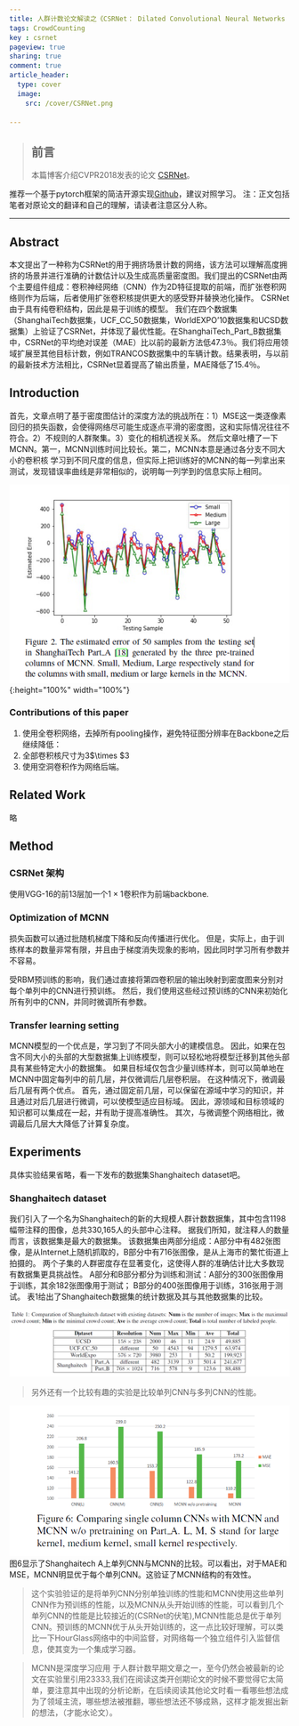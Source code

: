 ```yaml
---
title: 人群计数论文解读之《CSRNet： Dilated Convolutional Neural Networks for Understanding the Highly Congested Scene》
tags: CrowdCounting
key : csrnet
pageview: true
sharing: true
comment: true
article_header:
  type: cover
  image:
    src: /cover/CSRNet.png

---
```


> ## 前言
>本篇博客介绍CVPR2018发表的论文 [CSRNet](http://www.zpascal.net/cvpr2018/Li_CSRNet_Dilated_Convolutional_CVPR_2018_paper.pdf)。
<!--more-->
推荐一个基于pytorch框架的简洁开源实现[Github](https://github.com/CommissarMa/CSRNet-pytorch)，建议对照学习。
注：正文包括笔者对原论文的翻译和自己的理解，请读者注意区分人称。

------

## Abstract
  本文提出了一种称为CSRNet的用于拥挤场景计数的网络，该方法可以理解高度拥挤的场景并进行准确的计数估计以及生成高质量密度图。我们提出的CSRNet由两个主要组件组成：卷积神经网络（CNN）作为2D特征提取的前端，而扩张卷积网络则作为后端，后者使用扩张卷积核提供更大的感受野并替换池化操作。  CSRNet由于具有纯卷积结构，因此是易于训练的模型。
  我们在四个数据集（ShanghaiTech数据集，UCF_CC_50数据集，WorldEXPO’10数据集和UCSD数据集）上验证了CSRNet，并体现了最优性能。在ShanghaiTech_Part_B数据集中，CSRNet的平均绝对误差（MAE）比以前的最新方法低47.3％。我们将应用领域扩展至其他目标计数，例如TRANCOS数据集中的车辆计数。结果表明，与以前的最新技术方法相比，CSRNet显着提高了输出质量，MAE降低了15.4％。


## Introduction
首先，文章点明了基于密度图估计的深度方法的挑战所在：1）MSE这一类逐像素回归的损失函数，会使得网络尽可能生成逐点平滑的密度图，这和实际情况往往不符合。2）不规则的人群聚集。3）变化的相机透视关系。
然后文章吐槽了一下MCNN。第一，MCNN训练时间比较长。第二，MCNN本意是通过各分支不同大小的卷积核
学习到不同尺度的信息，但实际上把训练好的MCNN的每一列拿出来测试，发现错误率曲线是非常相似的，说明每一列学到的信息实际上相同。

![图1 多列错误率曲线](/postimages/CSRNet/Multi_Column.png){:height="100%" width="100%"}

### Contributions of this paper

1. 使用全卷积网络，去掉所有pooling操作，避免特征图分辨率在Backbone之后继续降低：
2. 全部卷积核尺寸为3$\times $3
3. 使用空洞卷积作为网络后端。


## Related Work
略

## Method

### CSRNet 架构

使用VGG-16的前13层加一个$1\times 1$卷积作为前端backbone.

### Optimization of MCNN
损失函数可以通过批随机梯度下降和反向传播进行优化。
但是，实际上，由于训练样本的数量非常有限，并且由于梯度消失现象的影响，因此同时学习所有参数并不容易。

受RBM预训练的影响，我们通过直接将第四卷积层的输出映射到密度图来分别对每个单列中的CNN进行预训练。
然后，我们使用这些经过预训练的CNN来初始化所有列中的CNN，并同时微调所有参数。

### Transfer learning setting

MCNN模型的一个优点是，学习到了不同头部大小的建模信息。
因此，如果在包含不同大小的头部的大型数据集上训练模型，则可以轻松地将模型迁移到其他头部具有某些特定大小的数据集。
如果目标域仅包含少量训练样本，则可以简单地在MCNN中固定每列中的前几层，并仅微调后几层卷积层。
在这种情况下，微调最后几层有两个优点。
首先，通过固定前几层，可以保留在源域中学习的知识，并且通过对后几层进行微调，可以使模型适应目标域。
因此，源领域和目标领域的知识都可以集成在一起，并有助于提高准确性。
其次，与微调整个网络相比，微调最后几层大大降低了计算复杂度。

## Experiments
具体实验结果省略，看一下发布的数据集Shanghaitech dataset吧。
### Shanghaitech dataset

我们引入了一个名为Shanghaitech的新的大规模人群计数数据集，其中包含1198幅带注释的图像，总共330,165人的头部中心注释。
据我们所知，就注释人的数量而言，该数据集是最大的数据集。
该数据集由两部分组成：A部分中有482张图像，是从Internet上随机抓取的，B部分中有716张图像，是从上海市的繁忙街道上拍摄的。
两个子集的人群密度存在显著变化，这使得人群的准确估计比大多数现有数据集更具挑战性。 
A部分和B部分都分为训练和测试：A部分的300张图像用于训练，其余182张图像用于测试； B部分的400张图像用于训练，316张用于测试。
表1给出了Shanghaitech数据集的统计数据及其与其他数据集的比较。

![数据集规模比较](/postimages/MCNN/datasetcomparison.png)

>另外还有一个比较有趣的实验是比较单列CNN与多列CNN的性能。

![单列CNN与MCNN](/postimages/MCNN/SingleCNN.png)
图6显示了Shanghaitech A上单列CNN与MCNN的比较。可以看出，对于MAE和MSE，MCNN明显优于每个单列CNN。这验证了MCNN结构的有效性。 
>这个实验验证的是将单列CNN分别单独训练的性能和MCNN使用这些单列CNN作为预训练的性能，以及MCNN从头开始训练的性能，可以看到几个单列CNN的性能是比较接近的(CSRNet的伏笔),MCNN性能总是优于单列CNN。预训练的MCNN优于从头开始训练的，这一点比较好理解，可以类比一下HourGlass网络中的中间监督，对网络每一个独立组件引入监督信息，使其变为一个集成学习器。

> MCNN是深度学习应用 于人群计数早期文章之一，至今仍然会被最新的论文在实验里引用23333,我们在阅读这类开创期论文的时候不要觉得它太简单，要注意其中出现的分析论断，在后续阅读其他论文时看一看哪些想法成为了领域主流，哪些想法被推翻，哪些想法还不够成熟，这样才能发掘出新的想法，（才能水论文）。

